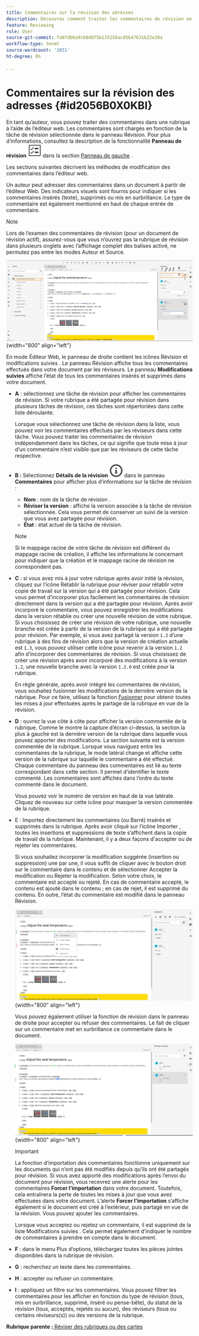 ```yaml
---
title: Commentaires sur la révision des adresses
description: Découvrez comment traiter les commentaires de révision en tant qu’auteur dans AEM Guides. Découvrez comment un auteur peut modifier, filtrer, accepter ou rejeter des commentaires dans un document.
feature: Reviewing
role: User
source-git-commit: fa07db6a9cb8d8f5b133258acd5647631b22e28a
workflow-type: tm+mt
source-wordcount: '1031'
ht-degree: 0%

---
```


# Commentaires sur la révision des adresses {#id2056B0X0KBI}


En tant qu’auteur, vous pouvez traiter des commentaires dans une rubrique à l’aide de l’éditeur web. Les commentaires sont chargés en fonction de la tâche de révision sélectionnée dans le panneau Révision. Pour plus d’informations, consultez la description de la fonctionnalité **Panneau de révision** ![](images/active-review-tasklist-icon.svg) dans la section [Panneau de gauche](../user-guide/web-editor-features.md#id2051EA0M0HS) .

Les sections suivantes décrivent les méthodes de modification des commentaires dans l’éditeur web.

Un auteur peut adresser des commentaires dans un document à partir de l’éditeur Web. Des indicateurs visuels sont fournis pour indiquer si les commentaires insérés \(texte\), supprimés ou mis en surbrillance. Le type de commentaire est également mentionné en haut de chaque entrée de commentaire.

>[!NOTE]
>
> Lors de l’examen des commentaires de révision \(pour un document de révision actif\), assurez-vous que vous n’ouvrez pas la rubrique de révision dans plusieurs onglets avec l’affichage complet des balises activé, ne permutez pas entre les modes Auteur et Source.

![](images/comments-page-web-editor_cs.png){width="800" align="left"}

En mode Éditeur Web, le panneau de droite contient les icônes Révision et modifications suivies . Le panneau Révision affiche tous les commentaires effectués dans votre document par les réviseurs. Le panneau **Modifications suivies** affiche l’état de tous les commentaires insérés et supprimés dans votre document.

- **A** : sélectionnez une tâche de révision pour afficher les commentaires de révision. Si votre rubrique a été partagée pour révision dans plusieurs tâches de révision, ces tâches sont répertoriées dans cette liste déroulante.

  Lorsque vous sélectionnez une tâche de révision dans la liste, vous pouvez voir les commentaires effectués par les réviseurs dans cette tâche. Vous pouvez traiter les commentaires de révision indépendamment dans les tâches, ce qui signifie que toute mise à jour d’un commentaire n’est visible que par les réviseurs de cette tâche respective.

- **B :** Sélectionnez **Détails de la révision** ![](images/active-review-info-icon.svg) dans le panneau **Commentaires** pour afficher plus d’informations sur la tâche de révision :

   - **Nom** : nom de la tâche de révision .
   - **Réviser la version** : affiche la version associée à la tâche de révision sélectionnée. Cela vous permet de conserver un suivi de la version que vous avez partagée pour révision.
   - **État** : état actuel de la tâche de révision.

  >[!NOTE]
  >
  > Si le mappage racine de votre tâche de révision est différent du mappage racine de création, il affiche les informations le concernant pour indiquer que la création et le mappage racine de révision ne correspondent pas.

- **C** : si vous avez mis à jour votre rubrique après avoir initié la révision, cliquez sur l’icône Rétablir la rubrique pour réviser pour rétablir votre copie de travail sur la version qui a été partagée pour révision. Cela vous permet d’incorporer plus facilement les commentaires de révision directement dans la version qui a été partagée pour révision. Après avoir incorporé le commentaire, vous pouvez enregistrer les modifications dans la version rétablie ou créer une nouvelle révision de votre rubrique. Si vous choisissez de créer une révision de votre rubrique, une nouvelle branche est créée à partir de la version de la rubrique qui a été partagée pour révision. Par exemple, si vous avez partagé la version `1.2` d’une rubrique à des fins de révision alors que la version de création actuelle est `1.3`, vous pouvez utiliser cette icône pour revenir à la version `1.2` afin d’incorporer des commentaires de révision. Si vous choisissez de créer une révision après avoir incorporé des modifications à la version `1.2`, une nouvelle branche avec la version `1.2.0` est créée pour la rubrique.

  En règle générale, après avoir intégré les commentaires de révision, vous souhaitez fusionner les modifications de la dernière version de la rubrique. Pour ce faire, utilisez la fonction [Fusionner](web-editor-features.md#id205DF04E0HS) pour obtenir toutes les mises à jour effectuées après le partage de la rubrique en vue de la révision.

- **D** : ouvrez la vue côte à côte pour afficher la version commentée de la rubrique. Comme le montre la capture d’écran ci-dessus, la section la plus à gauche est la dernière version de la rubrique dans laquelle vous pouvez apporter des modifications. La section suivante est la version commentée de la rubrique. Lorsque vous naviguez entre les commentaires de la rubrique, le mode latéral change et affiche cette version de la rubrique sur laquelle le commentaire a été effectué. Chaque commentaire du panneau des commentaires est lié au texte correspondant dans cette section. Il permet d’identifier le texte commenté. Les commentaires sont affichés dans l’ordre du texte commenté dans le document.

  Vous pouvez voir le numéro de version en haut de la vue latérale. Cliquez de nouveau sur cette icône pour masquer la version commentée de la rubrique.

- E : Importez directement les commentaires \(ou Barré\) insérés et supprimés dans la rubrique. Après avoir cliqué sur l’icône Importer , toutes les insertions et suppressions de texte s’affichent dans la copie de travail de la rubrique. Maintenant, il y a deux façons d&#39;accepter ou de rejeter les commentaires.

  Si vous souhaitez incorporer la modification suggérée \(insertion ou suppression\) une par une, il vous suffit de cliquer avec le bouton droit sur le commentaire dans le contenu et de sélectionner Accepter la modification ou Rejeter la modification. Selon votre choix, le commentaire est accepté ou rejeté. En cas de commentaire accepté, le contenu est ajouté dans le contenu ; en cas de rejet, il est supprimé du contenu. En outre, l’état du commentaire est modifié dans le panneau Révision.

  ![](images/import-comment-accept-web-editor_cs.png){width="800" align="left"}

  Vous pouvez également utiliser la fonction de révision dans le panneau de droite pour accepter ou refuser des commentaires. Le fait de cliquer sur un commentaire met en surbrillance ce commentaire dans le document.

  ![](images/changes-tab_cs.png){width="800" align="left"}

  >[!IMPORTANT]
  >
  > La fonction d’importation des commentaires fonctionne uniquement sur les documents qui n’ont pas été modifiés depuis qu’ils ont été partagés pour révision. Si vous avez apporté des modifications après l’envoi du document pour révision, vous recevrez une alerte pour les commentaires **Forcer l’importation** dans votre document. Toutefois, cela entraînera la perte de toutes les mises à jour que vous avez effectuées dans votre document. L’alerte **Forcer l’importation** s’affiche également si le document est créé à l’extérieur, puis partagé en vue de la révision. Vous pouvez ajouter les commentaires.

  Lorsque vous acceptez ou rejetez un commentaire, il est supprimé de la liste Modifications suivies . Cela permet également d’indiquer le nombre de commentaires à prendre en compte dans le document.

- **F** : dans le menu Plus d’options, téléchargez toutes les pièces jointes disponibles dans la rubrique de révision.
- **G** : recherchez un texte dans les commentaires.
- **H** : accepter ou refuser un commentaire.

- **I** : appliquez un filtre sur les commentaires. Vous pouvez filtrer les commentaires pour les afficher en fonction du type de révision \(tous, mis en surbrillance, supprimé, inséré ou pense-bête\), du statut de la révision \(tous, acceptés, rejetés ou aucun\), des réviseurs \(tous ou certains réviseurs\(s\)\) ou des versions de la rubrique.


**Rubrique parente :**[ Réviser des rubriques ou des cartes](review.md)

